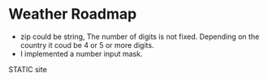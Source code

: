 # Weather Roadmap

- zip could be string, The number of digits is not fixed. Depending on the country it coud be 4 or 5 or more digits.
- I implemented a number input mask.

STATIC site



